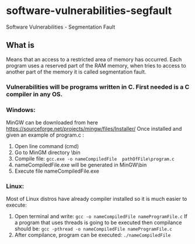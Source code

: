 # software-vulnerabilities-segfault
Software Vulnerabilities - Segmentation Fault

## What is
Means that an access to a restricted area of memory has occurred. Each program uses a reserved part of the RAM memory, when tries to access to another part of the memory it is called segmentation fault.

### Vulnerabilities will be programs written in C. First needed is a C compiler in any OS.
### Windows:
MinGW can be downloaded from here https://sourceforge.net/projects/mingw/files/Installer/
Once installed and given an example of program.c :
1.	Open line command (cmd)
2.	Go to MinGM directory \bin
3.	Compile file: ``` gcc.exe -o nameCompiledFile  pathOfFile\program.c ```
4.	nameCompiledFile.exe will be generated in MinGW\bin
5.	Execute file nameCompiledFile.exe

### Linux:
Most of Linux distros have already compiler installed so it is much easier to execute:
1.	Open terminal and write: ``` gcc -o nameCompiledFile nameProgramFile.c ```
If a program that uses threads is going to be executed then compilance should be:
``` gcc -pthread -o nameCompiledFile nameProgramFile.c ```
2.	After compilance, program can be executed:
``` ./nameCompiledFile ```

